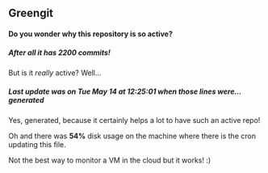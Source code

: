 ## Greengit

#### Do you wonder why this repository is so active?

##### After all it has 2200 commits!

But is it *really* active? Well...

##### Last update was on Tue May 14 at 12:25:01 when those lines were... generated

Yes, generated, because it certainly helps a lot to have such an active repo!

Oh and there was **54%** disk usage on the machine
where there is the cron updating this file.

Not the best way to monitor a VM in the cloud but it works! :)
